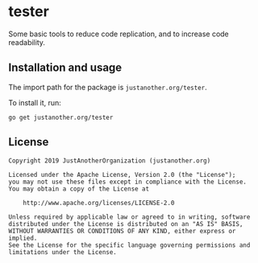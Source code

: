 # tester

Some basic tools to reduce code replication, and to increase code readability.

## Installation and usage
The import path for the package is `justanother.org/tester`.

To install it, run:
```
go get justanother.org/tester
```

## License

```
Copyright 2019 JustAnotherOrganization (justanother.org)

Licensed under the Apache License, Version 2.0 (the "License");
you may not use these files except in compliance with the License.
You may obtain a copy of the License at

	http://www.apache.org/licenses/LICENSE-2.0

Unless required by applicable law or agreed to in writing, software
distributed under the License is distributed on an "AS IS" BASIS,
WITHOUT WARRANTIES OR CONDITIONS OF ANY KIND, either express or implied.
See the License for the specific language governing permissions and
limitations under the License.
```